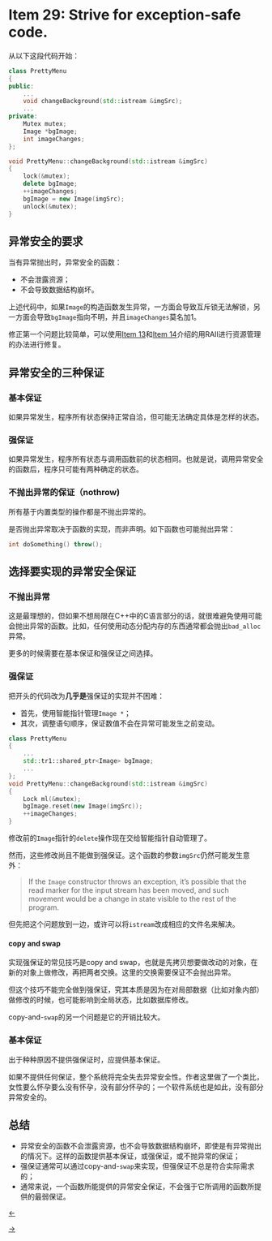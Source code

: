 # Item 29: Strive for exception-safe code.

从以下这段代码开始：

```cpp
class PrettyMenu
{
public:
    ...
    void changeBackground(std::istream &imgSrc);
    ...
private:
    Mutex mutex;
    Image *bgImage;
    int imageChanges;
};

void PrettyMenu::changeBackground(std::istream &imgSrc)
{
    lock(&mutex);
    delete bgImage;
    ++imageChanges;
    bgImage = new Image(imgSrc);
    unlock(&mutex);
}
```

## 异常安全的要求

当有异常抛出时，异常安全的函数：

- 不会泄露资源；
- 不会导致数据结构崩坏。

上述代码中，如果`Image`的构造函数发生异常，一方面会导致互斥锁无法解锁，另一方面会导致`bgImage`指向不明，并且`imageChanges`莫名加1。

修正第一个问题比较简单，可以使用[Item 13](../Item%2013)和[Item 14](../Item%2014)介绍的用RAII进行资源管理的办法进行修复。

## 异常安全的三种保证

### 基本保证

如果异常发生，程序所有状态保持正常自洽，但可能无法确定具体是怎样的状态。

### 强保证

如果异常发生，程序所有状态与调用函数前的状态相同。也就是说，调用异常安全的函数后，程序只可能有两种确定的状态。

### 不抛出异常的保证（nothrow)

所有基于内置类型的操作都是不抛出异常的。

是否抛出异常取决于函数的实现，而非声明。如下函数也可能抛出异常：

```cpp
int doSomething() throw();
```

## 选择要实现的异常安全保证

### 不抛出异常

这是最理想的，但如果不想局限在C++中的C语言部分的话，就很难避免使用可能会抛出异常的函数。比如，任何使用动态分配内存的东西通常都会抛出`bad_alloc`异常。

更多的时候需要在基本保证和强保证之间选择。

### 强保证

把开头的代码改为**几乎是**强保证的实现并不困难：

- 首先，使用智能指针管理`Image *`；
- 其次，调整语句顺序，保证数值不会在异常可能发生之前变动。

```cpp
class PrettyMenu
{
    ...
    std::tr1::shared_ptr<Image> bgImage;
    ...
};
void PrettyMenu::changeBackground(std::istream &imgSrc)
{
    Lock ml(&mutex);
    bgImage.reset(new Image(imgSrc));
    ++imageChanges;
}
```

修改前的`Image`指针的`delete`操作现在交给智能指针自动管理了。

然而，这些修改尚且不能做到强保证。这个函数的参数`imgSrc`仍然可能发生意外：

> If the `Image` constructor throws an exception, it’s possible that the read marker for the input stream has been moved, and such movement would be a change in state visible to the rest of the program.

但先把这个问题放到一边，或许可以将`istream`改成相应的文件名来解决。

#### copy and swap

实现强保证的常见技巧是copy and swap，也就是先拷贝想要做改动的对象，在新的对象上做修改，再把两者交换。这里的交换需要保证不会抛出异常。

但这个技巧不能完全做到强保证，究其本质是因为在对局部数据（比如对象内部）做修改的时候，也可能影响到全局状态，比如数据库修改。

copy-and-`swap`的另一个问题是它的开销比较大。

### 基本保证

出于种种原因不提供强保证时，应提供基本保证。

如果不提供任何保证，整个系统将完全失去异常安全性。作者这里做了一个类比，女性要么怀孕要么没有怀孕，没有部分怀孕的；一个软件系统也是如此，没有部分异常安全的。

## 总结

- 异常安全的函数不会泄露资源，也不会导致数据结构崩坏，即使是有异常抛出的情况下。这样的函数提供基本保证，或强保证，或不抛异常的保证；
- 强保证通常可以通过copy-and-`swap`来实现，但强保证不总是符合实际需求的；
- 通常来说，一个函数所能提供的异常安全保证，不会强于它所调用的函数所提供的最弱保证。

<a href="../Item%2028"><-</a>

<a href="../Item%2030">-></a>
